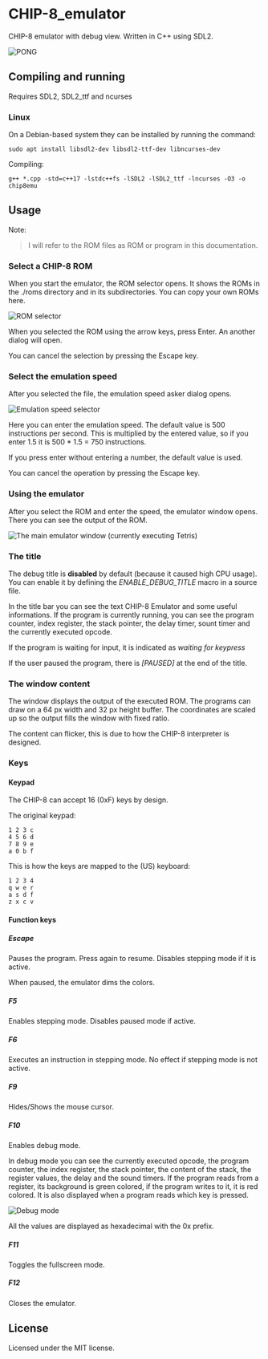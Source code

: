 # CHIP-8_emulator
CHIP-8 emulator with debug view. Written in C++ using SDL2.

![PONG](./readme/PONG.png)

## Compiling and running
Requires SDL2, SDL2_ttf and ncurses

### Linux
On a Debian-based system they can be installed by running the command:
~~~
sudo apt install libsdl2-dev libsdl2-ttf-dev libncurses-dev
~~~
Compiling:
~~~
g++ *.cpp -std=c++17 -lstdc++fs -lSDL2 -lSDL2_ttf -lncurses -O3 -o chip8emu
~~~

## Usage
Note:
> I will refer to the ROM files as ROM or program in this documentation.

### Select a CHIP-8 ROM
When you start the emulator, the ROM selector opens. It shows the ROMs in the ./roms directory and in its subdirectories. You can copy your own ROMs here.

![ROM selector](./readme/rom-selector.png)

When you selected the ROM using the arrow keys, press Enter. An another dialog will open.

You can cancel the selection by pressing the Escape key.

### Select the emulation speed
After you selected the file, the emulation speed asker dialog opens.

![Emulation speed selector](./readme/speed-selector.png)

Here you can enter the emulation speed. The default value is 500 instructions per second. This is multiplied by the entered value, so if you enter 1.5 it is 500 * 1.5 = 750 instructions.

If you press enter without entering a number, the default value is used.

You can cancel the operation by pressing the Escape key.

### Using the emulator
After you select the ROM and enter the speed, the emulator window opens. There you can see the output of the ROM.

![The main emulator window (currently executing Tetris)](./readme/tetris.png)

### The title
The debug title is **disabled** by default (because it caused high CPU usage).
You can enable it by defining the *ENABLE_DEBUG_TITLE* macro in a source file.

In the title bar you can see the text CHIP-8 Emulator and some useful informations. If the program is currently running, you can see the program counter, index register, the stack pointer, the delay timer, sount timer and the currently executed opcode.

If the program is waiting for input, it is indicated as *waiting for keypress*

If the user paused the program, there is *[PAUSED]* at the end of the title.

### The window content
The window displays the output of the executed ROM. The programs can draw on a 64 px width and 32 px height buffer. The coordinates are scaled up so the output fills the window with fixed ratio.

The content can flicker, this is due to how the CHIP-8 interpreter is designed.

### Keys

#### Keypad
The CHIP-8 can accept 16 (0xF) keys by design.

The original keypad:

    1 2 3 c
    4 5 6 d
    7 8 9 e
    a 0 b f

This is how the keys are mapped to the (US) keyboard:

    1 2 3 4
    q w e r
    a s d f
    z x c v

#### Function keys

##### Escape
Pauses the program. Press again to resume. Disables stepping mode if it is active.

When paused, the emulator dims the colors.

##### F5
Enables stepping mode. Disables paused mode if active.

##### F6
Executes an instruction in stepping mode. No effect if stepping mode is not active.

##### F9
Hides/Shows the mouse cursor.

##### F10
Enables debug mode.

In debug mode you can see the currently executed opcode, the program counter,
the index register, the stack pointer, the content of the stack, the register values,
the delay and the sound timers. If the program reads from a register, its background is green
colored, if the program writes to it, it is red colored. It is also displayed when a program
reads which key is pressed.

![Debug mode](./readme/debug-mode.png)

All the values are displayed as hexadecimal with the 0x prefix.

##### F11
Toggles the fullscreen mode.

##### F12
Closes the emulator.

## License
Licensed under the MIT license.
